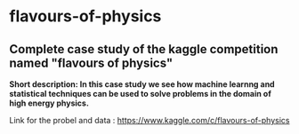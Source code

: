 # flavours-of-physics
## Complete case study of the kaggle competition named "flavours of physics"

**Short description: In this case study we see how machine learnng and statistical techniques can be used to solve problems in the domain of high energy physics.**

Link for the probel and data : https://www.kaggle.com/c/flavours-of-physics

